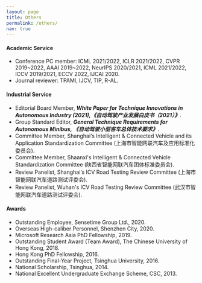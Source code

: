 ```yaml
---
layout: page
title: Others
permalink: /others/
nav: true
---
```


#### Academic Service

- Conference PC member: ICML 2021/2022, ICLR 2021/2022, CVPR 2019\~2022, AAAI 2019\~2022, NeurIPS 2020/2021, ICML 2021/2022, ICCV 2019/2021, ECCV 2022, IJCAI 2020.
- Journal reviewer: TPAMI, IJCV, TIP, R-AL.

#### Industrial Service

- Editorial Board Member, ***White Paper for Technique Innovations in Autonomous Industry (2021),《自动驾驶产业发展白皮书（2021）》***.
- Group Standard Editor, ***General Technique Requirements for Autonomous Minibus, 《自动驾驶小型客车总体技术要求》***.
- Committee Member, Shanghai‘s Intelligent & Connected Vehicle and its Application Standardization Committee (上海市智能网联汽车及应用标准化委员会).
- Committee Member, Shaanxi's Intelligent & Connected Vehicle Standardization Committee (陕西省智能网联汽车团体标准委员会).
- Review Panelist, Shanghai‘s ICV Road Testing Review Committee (上海市智能网联汽车道路测试评委会).
- Review Panelist, Wuhan's ICV Road Testing Review Committee (武汉市智能网联汽车道路测试评委会).

#### Awards

- Outstanding Employee, Sensetime Group Ltd., 2020.
- Overseas High-caliber Personnel, Shenzhen City, 2020.
- Microsoft Research Asia PhD Fellowship, 2019.
- Outstanding Student Award (Team Award), The Chinese University of Hong Kong, 2018.
- Hong Kong PhD Fellowship, 2016.
- Outstanding Final-Year Project, Tsinghua University, 2016.
- National Scholarship, Tsinghua, 2014. 
- National Excellent Undergraduate Exchange Scheme, CSC, 2013. 


<!-- #### Team Members

- 2019.06 -- present, [Tao MA](https://scholar.google.com/citations?hl=zh-CN&user=9h86v8kAAAAJ), 3D Scene Perception.
- 2019.12 -- present, Guohang YAN, Multi-sensor Calibrations. 
- 2021.03 -- present, Siyuan HUANG, Data-driven Pipeline for Autonomous Driving. 
- 2021.03 -- present, Quan HU, Autonomous Driving System Safety and Evaluation. 
- 2021.03 -- present, Dayu YUE, Simulation Engine Development for Autonomous Driving. 
- 2021.03 -- present, [Botian SHI](https://scholar.google.com/citations?user=K0PpvLkAAAAJ&hl=en), 3D Scene Perception.
- 2021.06 -- present, [Xuan ZHAO](https://scholar.google.com/citations?user=iYt_BJgAAAAJ&hl=en), Behavior & Traffic Simulation for Autonomous Driving. 
- 2021.08 -- present, [Yuenan HOU](https://cardwing.github.io/), 3D Scene Perception for Autonomous Driving.
- 2021.08 -- present, [Pinlong CAI](https://www.researchgate.net/profile/Pinlong-Cai), Behavior & Traffic Simulation for Autonomous Driving. 
- 2021.08 -- present, [Jianfei GUP](https://ventusff.github.io/), 3D Scene Reconstruction. 
- 2021.11 -- present, [Xing GAO](https://scholar.google.com/citations?user=6rjfzQUAAAAJ&hl=zh-CN), Graph Convolution and its Applications in Autonomous Driving. 
- 2022.01 -- present, [Jiantao QIU](https://scholar.google.com/citations?user=Vm8bStkAAAAJ&hl=en), Dynamics & Behavior Simulation for Autonomous Driving.
* (Sensetime Employees are shielded according to the company regulation.) * -->


